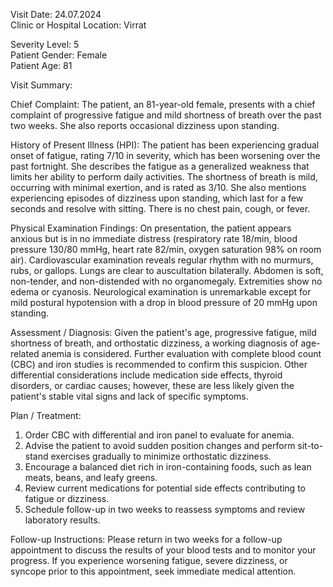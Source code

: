 Visit Date: 24.07.2024  
Clinic or Hospital Location: Virrat  

Severity Level: 5  
Patient Gender: Female  
Patient Age: 81

Visit Summary:

Chief Complaint: The patient, an 81-year-old female, presents with a chief complaint of progressive fatigue and mild shortness of breath over the past two weeks. She also reports occasional dizziness upon standing.

History of Present Illness (HPI): The patient has been experiencing gradual onset of fatigue, rating 7/10 in severity, which has been worsening over the past fortnight. She describes the fatigue as a generalized weakness that limits her ability to perform daily activities. The shortness of breath is mild, occurring with minimal exertion, and is rated as 3/10. She also mentions experiencing episodes of dizziness upon standing, which last for a few seconds and resolve with sitting. There is no chest pain, cough, or fever.

Physical Examination Findings: On presentation, the patient appears anxious but is in no immediate distress (respiratory rate 18/min, blood pressure 130/80 mmHg, heart rate 82/min, oxygen saturation 98% on room air). Cardiovascular examination reveals regular rhythm with no murmurs, rubs, or gallops. Lungs are clear to auscultation bilaterally. Abdomen is soft, non-tender, and non-distended with no organomegaly. Extremities show no edema or cyanosis. Neurological examination is unremarkable except for mild postural hypotension with a drop in blood pressure of 20 mmHg upon standing.

Assessment / Diagnosis: Given the patient's age, progressive fatigue, mild shortness of breath, and orthostatic dizziness, a working diagnosis of age-related anemia is considered. Further evaluation with complete blood count (CBC) and iron studies is recommended to confirm this suspicion. Other differential considerations include medication side effects, thyroid disorders, or cardiac causes; however, these are less likely given the patient's stable vital signs and lack of specific symptoms.

Plan / Treatment: 

1. Order CBC with differential and iron panel to evaluate for anemia.
2. Advise the patient to avoid sudden position changes and perform sit-to-stand exercises gradually to minimize orthostatic dizziness.
3. Encourage a balanced diet rich in iron-containing foods, such as lean meats, beans, and leafy greens.
4. Review current medications for potential side effects contributing to fatigue or dizziness.
5. Schedule follow-up in two weeks to reassess symptoms and review laboratory results.

Follow-up Instructions: Please return in two weeks for a follow-up appointment to discuss the results of your blood tests and to monitor your progress. If you experience worsening fatigue, severe dizziness, or syncope prior to this appointment, seek immediate medical attention.